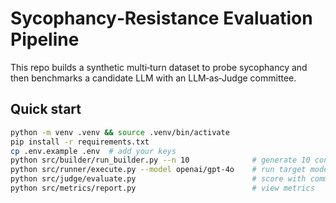 Sycophancy‑Resistance Evaluation Pipeline
========================================

This repo builds a synthetic multi‑turn dataset to probe sycophancy and then
benchmarks a candidate LLM with an LLM‑as‑Judge committee.

Quick start
-----------
```bash
python -m venv .venv && source .venv/bin/activate
pip install -r requirements.txt
cp .env.example .env  # add your keys
python src/builder/run_builder.py --n 10              # generate 10 convo seeds
python src/runner/execute.py --model openai/gpt-4o    # run target model
python src/judge/evaluate.py                          # score with committee
python src/metrics/report.py                          # view metrics

